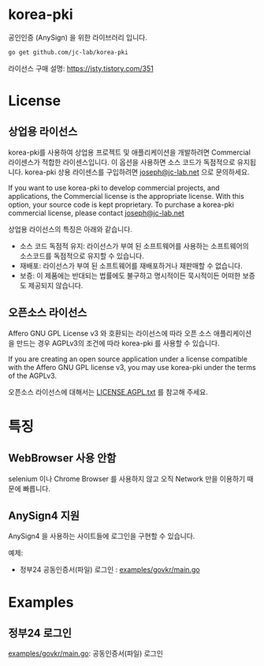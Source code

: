 # korea-pki

공인인증 (AnySign) 을 위한 라이브러리 입니다.

```bash
go get github.com/jc-lab/korea-pki
```

라이선스 구매 설명: https://jsty.tistory.com/351

# License

## 상업용 라이선스

korea-pki를 사용하여 상업용 프로젝트 및 애플리케이션을 개발하려면 Commercial 라이센스가 적합한 라이센스입니다. 이 옵션을 사용하면 소스 코드가 독점적으로 유지됩니다. korea-pki 상용 라이센스를 구입하려면 joseph@jc-lab.net 으로 문의하세요.

If you want to use korea-pki to develop commercial projects, and applications, the Commercial license is the appropriate license. With this option, your source code is kept proprietary. To purchase a korea-pki commercial license, please contact joseph@jc-lab.net

상업용 라이선스의 특징은 아래와 같습니다.
- 소스 코드 독점적 유지: 라이선스가 부여 된 소프트웨어를 사용하는 소프트웨어의 소스코드를 독점적으로 유지할 수 있습니다.
- 재배포: 라이선스가 부여 된 소프트웨어를 재배포하거나 재판매할 수 없습니다.
- 보증: 이 제품에는 반대되는 법률에도 불구하고 명시적이든 묵시적이든 어떠한 보증도 제공되지 않습니다.

## 오픈소스 라이선스

Affero GNU GPL License v3 와 호환되는 라이선스에 따라 오픈 소스 애플리케이션을 만드는 경우 AGPLv3의 조건에 따라 korea-pki 를 사용할 수 있습니다.

If you are creating an open source application under a license compatible with the Affero GNU GPL license v3, you may use korea-pki under the terms of the AGPLv3.

오픈소스 라이선스에 대해서는 [LICENSE.AGPL.txt](./LICENSE.AGPL.txt) 를 참고해 주세요.

# 특징

## WebBrowser 사용 안함

selenium 이나 Chrome Browser 를 사용하지 않고 오직 Network 만을 이용하기 때문에 빠릅니다.

## AnySign4 지원

AnySign4 을 사용하는 사이트들에 로그인을 구현할 수 있습니다.

예제:

- 정부24 공동인증서(파일) 로그인 : [examples/govkr/main.go](./examples/govkr/main.go)

# Examples

## 정부24 로그인

[examples/govkr/main.go](./examples/govkr/main.go): 공동인증서(파일) 로그인
